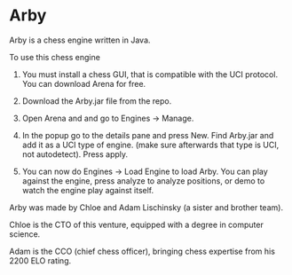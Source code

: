 # Arby

Arby is a chess engine written in Java. 


To use this chess engine 
1. You must install a chess GUI, that is compatible with the UCI protocol. You can download Arena for free. 

2. Download the Arby.jar file from the repo.

3. Open Arena and and go to Engines -> Manage.

4. In the popup go to the details pane and press New. Find Arby.jar and add it as a UCI type of engine. (make sure afterwards that type is UCI, not autodetect). Press apply.

5. You can now do Engines -> Load Engine to load Arby. You can play against the engine, press analyze to analyze positions, or demo to watch the engine play against itself.





Arby was made by Chloe and Adam Lischinsky  (a sister and brother team).

Chloe is the CTO of this venture, equipped with a degree in computer science.

Adam is the CCO (chief chess officer), bringing chess expertise from his 2200 ELO rating.
